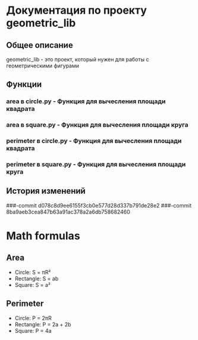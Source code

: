 # Документация по проекту geometric_lib

## Общее описание
geometric_lib - это проект, который нужен для работы с геометрическими фигурами

## Функции
### area в circle.py - Функция для вычесления площади квадрата
### area в square.py - Функция для вычесления площади круга
### perimeter в circle.py - Функция для вычесления площади квадрата
### perimeter в square.py - Функция для вычесления площади круга

## История изменений
###-commit d078c8d9ee6155f3cb0e577d28d337b791de28e2
###-commit 8ba9aeb3cea847b63a91ac378a2a6db758682460
# Math formulas
## Area
- Circle: S = πR²
- Rectangle: S = ab
- Square: S = a²

## Perimeter
- Circle: P = 2πR
- Rectangle: P = 2a + 2b
- Square: P = 4a
